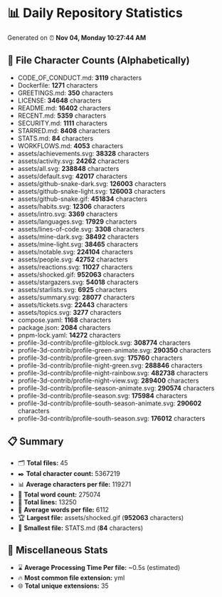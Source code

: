 # 📊 Daily Repository Statistics
Generated on ⏰ **Nov 04, Monday 10:27:44 AM**

## 📂 File Character Counts (Alphabetically)
- CODE_OF_CONDUCT.md: **3119** characters
- Dockerfile: **1271** characters
- GREETINGS.md: **350** characters
- LICENSE: **34648** characters
- README.md: **16402** characters
- RECENT.md: **5359** characters
- SECURITY.md: **1111** characters
- STARRED.md: **8408** characters
- STATS.md: **84** characters
- WORKFLOWS.md: **4053** characters
- assets/achievements.svg: **38328** characters
- assets/activity.svg: **24262** characters
- assets/all.svg: **238848** characters
- assets/default.svg: **42017** characters
- assets/github-snake-dark.svg: **126003** characters
- assets/github-snake-light.svg: **126003** characters
- assets/github-snake.gif: **451834** characters
- assets/habits.svg: **12306** characters
- assets/intro.svg: **3369** characters
- assets/languages.svg: **17929** characters
- assets/lines-of-code.svg: **3308** characters
- assets/mine-dark.svg: **38492** characters
- assets/mine-light.svg: **38465** characters
- assets/notable.svg: **224104** characters
- assets/people.svg: **42752** characters
- assets/reactions.svg: **11027** characters
- assets/shocked.gif: **952063** characters
- assets/stargazers.svg: **54018** characters
- assets/starlists.svg: **6925** characters
- assets/summary.svg: **28077** characters
- assets/tickets.svg: **22443** characters
- assets/topics.svg: **3277** characters
- compose.yaml: **1168** characters
- package.json: **2084** characters
- pnpm-lock.yaml: **14272** characters
- profile-3d-contrib/profile-gitblock.svg: **308774** characters
- profile-3d-contrib/profile-green-animate.svg: **290350** characters
- profile-3d-contrib/profile-green.svg: **175760** characters
- profile-3d-contrib/profile-night-green.svg: **288846** characters
- profile-3d-contrib/profile-night-rainbow.svg: **482738** characters
- profile-3d-contrib/profile-night-view.svg: **289400** characters
- profile-3d-contrib/profile-season-animate.svg: **290574** characters
- profile-3d-contrib/profile-season.svg: **175984** characters
- profile-3d-contrib/profile-south-season-animate.svg: **290602** characters
- profile-3d-contrib/profile-south-season.svg: **176012** characters

## 📋 Summary
- 🗂️ **Total files:** 45
- ✒️ **Total character count:** 5367219
- 📊 **Average characters per file:** 119271
- 📝 **Total word count:** 275074
- 🧾 **Total lines:** 13250
- 📐 **Average words per file:** 6112
- 🏆 **Largest file:** assets/shocked.gif (**952063** characters)
- 🥉 **Smallest file:** STATS.md (**84** characters)

## 🌟 Miscellaneous Stats
- ⌛ **Average Processing Time Per file:** ~0.5s (estimated)
- 🔥 **Most common file extension:** yml
- 🌐 **Total unique extensions:** 35
